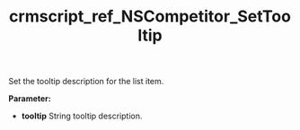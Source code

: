 ﻿---
title: crmscript_ref_NSCompetitor_SetTooltip
description: NSCompetitor.SetTooltip(String tooltip)
intellisense: NSCompetitor.SetTooltip
keywords: NSCompetitor, SetTooltip
so.topic: reference
---

Set the tooltip description for the list item.

**Parameter:** 
 - **tooltip** String tooltip description.

